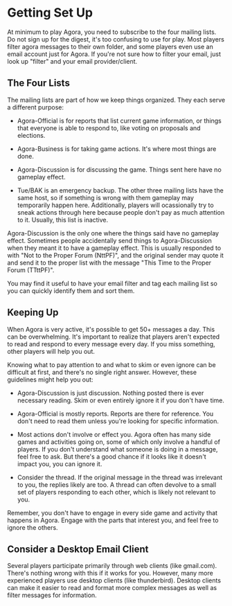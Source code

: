 # Getting Set Up

At minimum to play Agora, you need to subscribe to the four mailing lists. Do not sign up for the digest, it's too confusing to use for play. Most players filter agora messages to their own folder, and some players even use an email account just for Agora. If you're not sure how to filter your email, just look up "filter" and your email provider/client.

## The Four Lists

The mailing lists are part of how we keep things organized. They each serve a different purpose:

* Agora-Official is for reports that list current game information, or things that everyone is able to respond to, like voting on proposals and elections.

* Agora-Business is for taking game actions. It's where most things are done.

* Agora-Discussion is for discussing the game. Things sent here have no gameplay effect.

* Tue/BAK is an emergency backup. The other three mailing lists have the same host, so if something is wrong with them gameplay may temporarily happen here. Additionally, players will ocassionally try to sneak actions through here because people don't pay as much attention to it. Usually, this list is inactive.

Agora-Discussion is the only one where the things said have no gameplay effect. Sometimes people accidentally send things to Agora-Discussion when they meant it to have a gameplay effect. This is usually responded to with "Not to the Proper Forum (NttPF)", and the original sender may quote it and send it to the proper list with the message "This Time to the Proper Forum (TTttPF)".

You may find it useful to have your email filter and tag each mailing list so you can quickly identify them and sort them.

## Keeping Up

When Agora is very active, it's possible to get 50+ messages a day. This can be overwhelming. It's important to realize that players aren't expected to read and respond to every message every day. If you miss something, other players will help you out.

Knowing what to pay attention to and what to skim or even ignore can be difficult at first, and there's no single right answer. However, these guidelines might help you out:

* Agora-Discussion is just discussion. Nothing posted there is ever necessary reading. Skim or even entirely ignore it if you don't have time.

* Agora-Official is mostly reports. Reports are there for reference. You don't need to read them unless you're looking for specific information.

* Most actions don't involve or effect you. Agora often has many side games and activities going on, some of which only involve a handful of players. If you don't understand what someone is doing in a message, feel free to ask. But there's a good chance if it looks like it doesn't impact you, you can ignore it.

* Consider the thread. If the original message in the thread was irrelevant to you, the replies likely are too. A thread can often devolve to a small set of players responding to each other, which is likely not relevant to you.

Remember, you don't have to engage in every side game and activity that happens in Agora. Engage with the parts that interest you, and feel free to ignore the others.

## Consider a Desktop Email Client

Several players participate primarily through web clients (like gmail.com). There's nothing wrong with this if it works for you. However, many more experienced players use desktop clients (like thunderbird). Desktop clients can make it easier to read and format more complex messages as well as filter messages for information.
